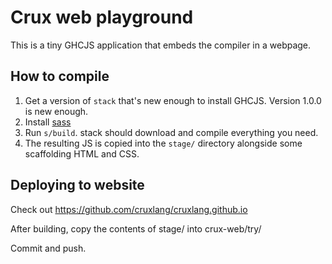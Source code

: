 # Crux web playground

This is a tiny GHCJS application that embeds the compiler in a webpage.

## How to compile

1. Get a version of `stack` that's new enough to install GHCJS.  Version 1.0.0 is new enough.
2. Install [sass](http://sass-lang.com/install)
3. Run `s/build`.  stack should download and compile everything you need.
4. The resulting JS is copied into the `stage/` directory alongside some scaffolding HTML and CSS.

## Deploying to website

Check out https://github.com/cruxlang/cruxlang.github.io

After building, copy the contents of stage/ into crux-web/try/

Commit and push.
